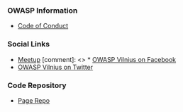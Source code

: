 ### OWASP Information

* [Code of Conduct](https://owasp.org/www-policy/)

### Social Links
* [Meetup](https://www.meetup.com/owasp-vilnius/)
[comment]: <> * [OWASP Vilnius on Facebook](https://www.facebook.com/OWASPLithuania)
* [OWASP Vilnius on Twitter](https://twitter.com/OwaspV)

### Code Repository
* [Page Repo](https://github.com/OWASP/www-chapter-vilnius)


